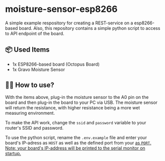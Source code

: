 # moisture-sensor-esp8266

A simple example respository for creating a REST-service on a esp8266-based board.
Also, this repository contains a simple python script to access to API endpoint of the board.

## 📦 Used Items

-   1x ESP8266-based board (Octopus Board)
-   1x Gravo Moisture Sensor

## 💁‍♂️ How to use?

With the items above, plug-in the moisture sensor to the A0 pin on the board and then plug-in the board to your PC via USB.
The moisture sensor will return the resistance, with higher resistance being a more wet measuring environment.

To make the API work, change the `ssid` and `password` variable to your router's SSID and password.

To use the python script, rename the `.env.example` file and enter your board's IP-adress as `HOST` as well as the defined port from your <a href="/sensor.ino"> as `PORT`. Note: your board's IP-address will be printed to the serial monitor on startup.
